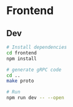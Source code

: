 # Frontend

## Dev

```sh
# Install dependencies
cd frontend
npm install

# generate gRPC code
cd ..
make proto

# Run
npm run dev -- --open
```
